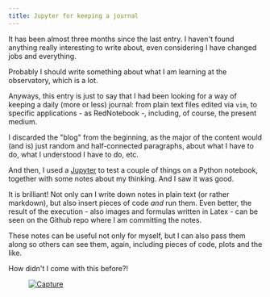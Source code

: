 ```yaml
---
title: Jupyter for keeping a journal
---
```


It has been almost three months since the last entry. I haven't found
anything really interesting to write about, even considering I have
changed jobs and everything.

Probably I should write something about what I am learning at the
observatory, which is a lot.

Anyways, this entry is just to say that I had been looking for a way
of keeping a daily (more or less) journal: from plain text files edited
via `vim`, to specific applications - as RedNotebook -, including, of course,
the present medium.

I discarded the "blog" from the beginning, as the major of the content
would (and is) just random and half-connected paragraphs, about what
I have to do, what I understood I have to do, etc.

And then, I used a [Jupyter](http://jupyter.org/) to
test a couple of things on a Python notebook, together with some notes
about my thinking. And I saw it was good.

It is brilliant! Not only can I write down notes in plain text (or
rather markdown), but also insert pieces of code *and* run them.
Even better, the result of the execution - also images and
formulas written in Latex - can be seen on the Github repo where I am
committing the notes.

These notes can be useful not only for myself, but I can also pass
them along so others can see them, again, including pieces of code,
plots and the like.

How didn't I come with this before?!

<figure>
  <a href="{{baseurl}}/img/2018-04-12-journal.png">
    <img src="{{baseurl}}/img/2018-04-12-journal.png" alt="Capture"/>
  </a>
</figure>
